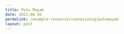 ```yaml
---
title: Putu Mayam
date: 2021-06-26
permalink: /example-resource/connexionsg/putumayam
layout: post
---
```

